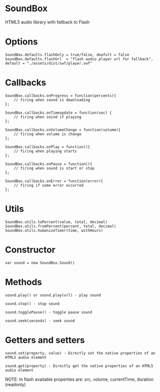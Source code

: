 SoundBox
========

HTML5 audio library with fallback to Flash

Options
=======


	SoundBox.defaults.flashOnly = true/false, deafult = false
	SoundBox.defaults.flashUrl 	= "flash audio player url for fallback", default = "./assets/dist/swf/player.swf"


Callbacks
=========
	SoundBox.callbacks.onProgress = function(percents){
		// firing when sound is downloading
	};
	
	SoundBox.callbacks.onTimeupdate = function(sec) {
		// firing when soind if playing
	};
	
	SoundBox.callbacks.onVolumeChange = function(volume){
		// firing when volume is change
	};
	
	SoundBox.callbacks.onPlay = function(){
		// firing when playing starts
	};
	
	SoundBox.callbacks.onPause = function(){
		// firing when sound is start or stop
	};
	
	SoundBox.callbacks.onError = function(error){
		// firing if some error occurred 
	};

Utils
=====

	SoundBox.utils.toPercent(value, total, decimal)
	SoundBox.utils.fromPercent(percent, total, decimal)
	SoundBox.utils.humanizeTimer(time, withHours)

Constructor
===========
	var sound = new SoundBox.Sound()

Methods
=======

	sound.play() or sound.play(url) - play sound
	
	sound.stop() - stop sound
	
	sound.togglePause() - toggle pause sound
	
	sound.seek(seconds) - seek sound

Getters and setters
===================

	sound.set(property, value) - Directly set the native properties of an HTML5 audio element
	
	sound.get(property) - Directly get the native properties of an HTML5 audio element

NOTE:
	In flash available properties are:
	src, volume, currentTime, duration (readonly)




